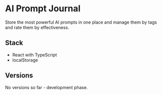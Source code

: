 # AI Prompt Journal

Store the most powerful AI prompts in one place and manage them by tags and rate them by effectiveness.

## Stack

- React with TypeScript
- localStorage

## Versions

No versions so far - development phase.
